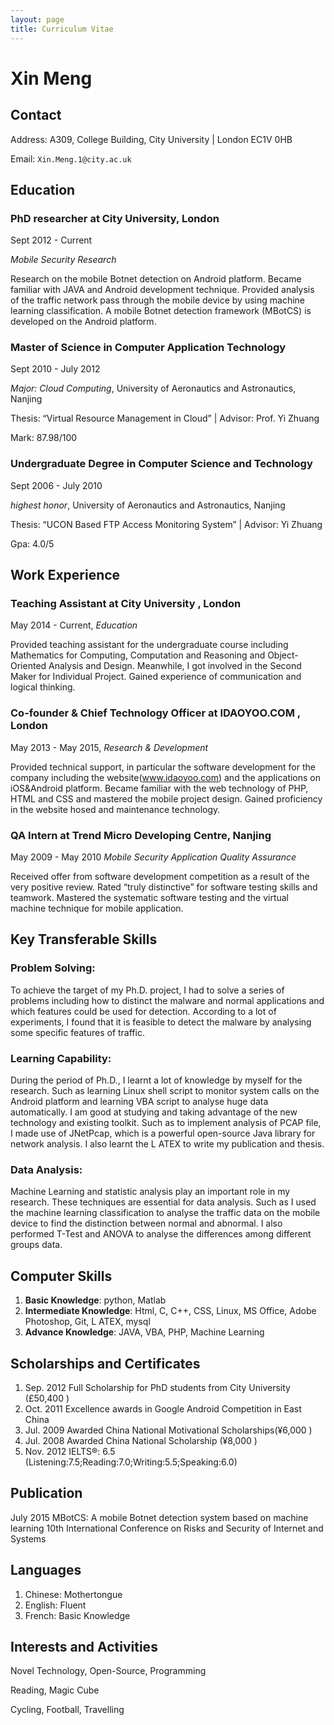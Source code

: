 ```yaml
---
layout: page
title: Curriculum Vitae
---
```


# Xin Meng

## Contact

Address: A309, College Building, City University | London EC1V 0HB

Email: `Xin.Meng.1@city.ac.uk`

## Education

### PhD researcher at City University, London

Sept 2012 - Current 

_Mobile Security Research_

Research on the mobile Botnet detection on Android platform. Became familiar with JAVA and Android development technique. Provided analysis of the traffic network pass through the mobile device by using machine learning classification. A mobile Botnet detection framework (MBotCS) is developed on the Android platform.

### Master of Science in Computer Application Technology

Sept 2010 - July 2012 

_Major: Cloud Computing_, University of Aeronautics and Astronautics, Nanjing

Thesis: “Virtual Resource Management in Cloud” | Advisor: Prof. Yi Zhuang

Mark: 87.98/100

### Undergraduate Degree in Computer Science and Technology

Sept 2006 - July 2010 

_highest honor_, University of Aeronautics and Astronautics, Nanjing

Thesis: “UCON Based FTP Access Monitoring System” | Advisor: Yi Zhuang

Gpa: 4.0/5

## Work Experience

### Teaching Assistant at City University , London

May 2014 - Current, _Education_

Provided teaching assistant for the undergraduate course including Mathematics for Computing, Computation and Reasoning and Object-Oriented Analysis and Design. Meanwhile, I got involved in the Second Maker for Individual Project. Gained experience of communication and logical thinking.

### Co-founder & Chief Technology Officer at IDAOYOO.COM , London

May 2013 - May 2015, _Research & Development_

Provided technical support, in particular the software development for the company including the website(www.idaoyoo.com) and the applications on iOS&Android platform. Became familiar with the web technology of PHP, HTML and CSS and mastered the mobile project design. Gained proficiency in the website hosed and maintenance technology.

### QA Intern at Trend Micro Developing Centre, Nanjing

May 2009 - May 2010 _Mobile Security Application Quality Assurance_

Received offer from software development competition as a result of the very positive review. Rated “truly distinctive” for software testing skills and teamwork. Mastered the systematic software testing and the virtual machine technique for mobile application.

## Key Transferable Skills

### Problem Solving:

To achieve the target of my Ph.D. project, I had to solve a series of problems including how to distinct the malware and normal applications and which features could be used for detection. According to a lot of experiments, I found that it is feasible to detect the malware by analysing some specific features of traffic.

### Learning Capability:

During the period of Ph.D., I learnt a lot of knowledge by myself for the research. Such as learning Linux shell script to monitor system calls on the Android platform and learning VBA script to analyse huge data automatically. I am good at studying and taking advantage of the new technology and existing toolkit. Such as to implement analysis of PCAP file, I made use of JNetPcap, which is a powerful open-source Java library for network analysis. I also learnt
the L ATEX to write my publication and thesis.

### Data Analysis:

Machine Learning and statistic analysis play an important role in my research. These techniques are essential for data analysis. Such as I used the machine learning classification to analyse the traffic data on the mobile device to find the distinction between normal and abnormal. I also performed T-Test and ANOVA to analyse the differences
among different groups data.

## Computer Skills

1. __Basic Knowledge__: python, Matlab
2. __Intermediate Knowledge__: Html, C, C++, CSS, Linux, MS Office, Adobe Photoshop, Git, L ATEX, mysql
3. __Advance Knowledge__: JAVA, VBA, PHP, Machine Learning

## Scholarships and Certificates

1. Sep. 2012 Full Scholarship for PhD students from City University (£50,400 )
1. Oct. 2011 Excellence awards in Google Android Competition in East China
1. Jul. 2009 Awarded China National Motivational Scholarships(¥6,000 )
1. Jul. 2008 Awarded China National Scholarship (¥8,000 )
1. Nov. 2012 IELTS®: 6.5 (Listening:7.5;Reading:7.0;Writing:5.5;Speaking:6.0)

## Publication

July 2015 MBotCS: A mobile Botnet detection system based on machine learning 10th International Conference on Risks and Security of Internet and Systems

## Languages

1. Chinese: Mothertongue
2. English: Fluent
3. French: Basic Knowledge

## Interests and Activities

Novel Technology, Open-Source, Programming

Reading, Magic Cube

Cycling, Football, Travelling